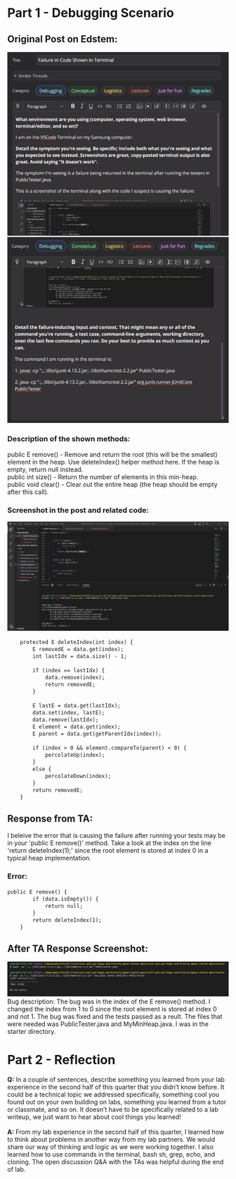 # Part 1 - Debugging Scenario
## Original Post on Edstem: 
![](edstem1.png)
![](edstem2.png) 
### Description of the shown methods: 
public E remove() - Remove and return the root (this will be the smallest) element in the heap. Use deleteIndex() helper method here. If the heap is empty, return null instead. \
public int size()	- Return the number of elements in this min-heap. \
public void clear() -	Clear out the entire heap (the heap should be empty after this call).

### Screenshot in the post and related code:
![](post.png)
```
    protected E deleteIndex(int index) {
        E removedE = data.get(index);
        int lastIdx = data.size() - 1;

        if (index == lastIdx) {
            data.remove(index);
            return removedE;
        }
        
        E lastE = data.get(lastIdx);
        data.set(index, lastE);
        data.remove(lastIdx);
        E element = data.get(index);
        E parent = data.get(getParentIdx(index));

        if (index > 0 && element.compareTo(parent) < 0) {
            percolateUp(index);
        }
        else {
            percolateDown(index);
        }
        return removedE;
    }
```
## Response from TA: 
I beleive the error that is causing the failure after running your tests may be in your 'public E remove()' method. Take a look at the index on the line 'return deleteIndex(1);' since the root element is stored at index 0 in a typical heap implementation. 
### Error:
~~~
public E remove() {
        if (data.isEmpty()) {
            return null; 
        }
        return deleteIndex(1);
    }
~~~
## After TA Response Screenshot: 
![](ta.png)
Bug description: The bug was in the index of the E remove() method. I changed the index from 1 to 0 since the root element is stored at index 0 and not 1. The bug was fixed and the tests passed as a reult. The files that were needed was PublicTester.java and MyMinHeap.java. I was in the starter directory.

# Part 2 - Reflection
**Q:** In a couple of sentences, describe something you learned from your lab experience in the second half of this quarter that you didn’t know before. It could be a technical topic we addressed specifically, something cool you found out on your own building on labs, something you learned from a tutor or classmate, and so on. It doesn’t have to be specifically related to a lab writeup, we just want to hear about cool things you learned! \
\
**A:** From my lab experience in the second half of this quarter, I learned how to think about problems in another way from my lab partners. We would share our way of thinking and logic as we were working together. I also learned how to use commands in the terminal, bash sh, grep, echo, and cloning. The open discussion Q&A with the TAs was helpful during the end of lab.
